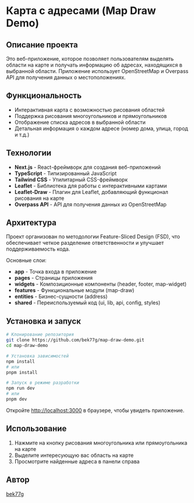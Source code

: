 # Карта с адресами (Map Draw Demo)

## Описание проекта

Это веб-приложение, которое позволяет пользователям выделять области на карте и получать информацию об адресах, находящихся в выбранной области. Приложение использует OpenStreetMap и Overpass API для получения данных о местоположениях.

## Функциональность

- Интерактивная карта с возможностью рисования областей
- Поддержка рисования многоугольников и прямоугольников
- Отображение списка адресов в выбранной области
- Детальная информация о каждом адресе (номер дома, улица, город и т.д.)

## Технологии

- **Next.js** - React-фреймворк для создания веб-приложений
- **TypeScript** - Типизированный JavaScript
- **Tailwind CSS** - Утилитарный CSS-фреймворк
- **Leaflet** - Библиотека для работы с интерактивными картами
- **Leaflet-Draw** - Плагин для Leaflet, добавляющий функционал рисования на карте
- **Overpass API** - API для получения данных из OpenStreetMap

## Архитектура

Проект организован по методологии Feature-Sliced Design (FSD), что обеспечивает четкое разделение ответственности и улучшает поддерживаемость кода.

Основные слои:

- **app** - Точка входа в приложение
- **pages** - Страницы приложения
- **widgets** - Композиционные компоненты (header, footer, map-widget)
- **features** - Функциональные модули (map-draw)
- **entities** - Бизнес-сущности (address)
- **shared** - Переиспользуемый код (ui, lib, api, config, styles)

## Установка и запуск

```bash
# Клонирование репозитория
git clone https://github.com/bek77g/map-draw-demo.git
cd map-draw-demo

# Установка зависимостей
npm install
# или
pnpm install

# Запуск в режиме разработки
npm run dev
# или
pnpm dev
```

Откройте [http://localhost:3000](http://localhost:3000) в браузере, чтобы увидеть приложение.

## Использование

1. Нажмите на кнопку рисования многоугольника или прямоугольника на карте
2. Выделите интересующую вас область на карте
3. Просмотрите найденные адреса в панели справа

## Автор

[bek77g](https://github.com/bek77g)

